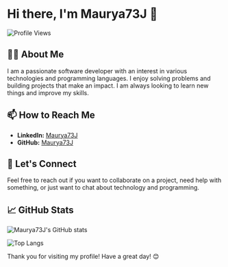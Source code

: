 # Hi there, I'm Maurya73J 👋

![Profile Views](https://komarev.com/ghpvc/?username=Maurya73J&color=blue)

## 👨‍💻 About Me

I am a passionate software developer with an interest in various technologies and programming languages. I enjoy solving problems and building projects that make an impact. I am always looking to learn new things and improve my skills.


## 📫 How to Reach Me
- **LinkedIn:** [Maurya73J](https://www.linkedin.com/in/maurya73j)
- **GitHub:** [Maurya73J](https://github.com/Maurya73J)

## 💬 Let's Connect

Feel free to reach out if you want to collaborate on a project, need help with something, or just want to chat about technology and programming.

## 📈 GitHub Stats

![Maurya73J's GitHub stats](https://github-readme-stats.vercel.app/api?username=Maurya73J&show_icons=true&theme=radical)

![Top Langs](https://github-readme-stats.vercel.app/api/top-langs/?username=Maurya73J&layout=compact&theme=radical)


Thank you for visiting my profile! Have a great day! 😊
